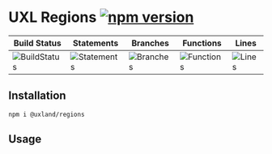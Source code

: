 # UXL Regions [![npm version](https://badge.fury.io/js/%40uxland%2Fregions.svg)](https://badge.fury.io/js/%40uxland%2Fregions)

| Build Status                                    | Statements                                    | Branches                                  | Functions                                   | Lines                               |
| ----------------------------------------------- | --------------------------------------------- | ----------------------------------------- | ------------------------------------------- | ----------------------------------- |
| ![BuildStatus](https://img.shields.io/badge/Build-Passing-brightgreen.svg 'Building Status') | ![Statements](https://img.shields.io/badge/Coverage-89.4%25-yellow.svg 'Make me better!') | ![Branches](https://img.shields.io/badge/Coverage-78.33%25-red.svg 'Make me better!') | ![Functions](https://img.shields.io/badge/Coverage-86.67%25-yellow.svg 'Make me better!') | ![Lines](https://img.shields.io/badge/Coverage-90.37%25-brightgreen.svg 'Make me better!') |

## Installation

`npm i @uxland/regions`

## Usage
